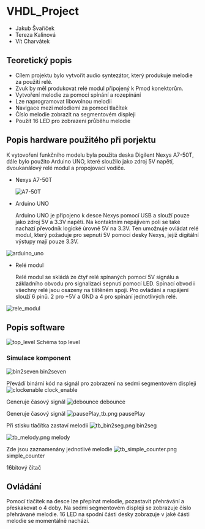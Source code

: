 # VHDL_Project
* Jakub Švaříček
* Tereza Kalinová
* Vít Charvátek

## Teoretický popis

*  Cílem projektu bylo vytvořit audio syntezátor, který produkuje melodie za použití relé.
*  Zvuk by měl produkovat relé modul připojený k Pmod konektorům.
*  Vytvoření melodie za pomocí spínání a rozepínání
*  Lze naprogramovat libovolnou melodii
*  Navigace mezi melodiemi za pomocí tlačítek
*  Číslo melodie zobrazit na segmentovém displeji
*  Použít 16 LED pro zobrazení průběhu melodie


## Popis hardware použitého při porjektu

K vytovoření funkčního modelu byla použita deska Digilent Nexys A7-50T, dále bylo použito Arduino UNO, které sloužilo jako zdroj 5V napětí, dvoukanálový relé modul a propojovací vodiče.

* Nexys A7-50T

  ![A7-50T](images/nexys-a7.png)

* Arduino UNO

  Arduino UNO je připojeno k desce Nexys pomocí USB a slouží pouze jako zdroj 5V a 3.3V napětí. Na kontaktním nepájivem poli se také nachazí převodník logické úrovně 5V na 3.3V. Ten umožnuje ovládat relé modul, který požaduje pro sepnutí 5V pomocí desky Nexys, jejíž digitální výstupy mají pouze 3.3V.

![arduino_uno](images/arduino_uno.jpg)

* Relé modul

  Relé modul se skládá ze čtyř relé spínaných pomocí 5V signálu a základního obvodu pro signalizaci sepnutí pomocí LED.
Spínací obvod i všechny relé jsou osazeny na tištěném spoji. Pro ovládání a napájení slouží 6 pinů. 2 pro +5V a GND a 4 pro spínání jednotlivých relé.


![rele_modul](images/rele_modul.jpg)

## Popis software

![top_level](images/toplevel.PNG)
Schéma top level


### Simulace komponent
![bin2seven](testbenches/images/bin2seven_tb.png)
bin2seven

Převádí binární kód na signál pro zobrazení na sedmi segmentovém displeji
![clockenable](testbenches/images/clock_enable_tb.png)
clock_enable

Generuje časový signál
![debounce](testbenches/images/debounce_tb.png)
debounce

Generuje časový signál
![pausePlay_tb.png](testbenches/images/pausePlay_tb.png)
pausePlay

Při stisku tlačítka zastaví melodii
![tb_bin2seg.png](testbenches/images/tb_bin2seg.png)
bin2seg

![tb_melody.png](testbenches/images/tb_melody.png)
melody

Zde jsou zaznamenány jednotlivé melodie
![tb_simple_counter.png](testbenches/images/tb_simple_counter.png)
simple_counter

16bitový čítač 


## Ovládání
Pomocí tlačítek na desce lze přepínat melodie, pozastavit přehrávání a přeskakovat o 4 doby.
Na sedmi segmentovém displeji se zobrazuje číslo přehrávané melodie.
16 LED na spodní části desky zobrazuje v jaké části melodie se momentálně nachází.

